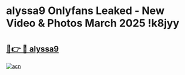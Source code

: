 # alyssa9 Onlyfans Leaked - New Video & Photos March 2025 !k8jyy

# <h2><a href="https://dgjxsv.iuczelnia.edu.pl?title=alyssa9&ref=k8jyy">🔗👉 🔴 alyssa9</a></h2>

[![acn](https://github.com/user-attachments/assets/0f9c940e-d8b0-45ae-aac7-cd30a18b3e1c)](https://dgjxsv.iuczelnia.edu.pl?title=alyssa9&ref=k8jyy)

